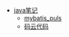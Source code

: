 - [java笔记](java/README.md)
  - [mybatis_puls](java/mybatis_plus.md)
  - [码云代码](https://gitee.com/L10052108/springboot_project/blob/master/README.md)

